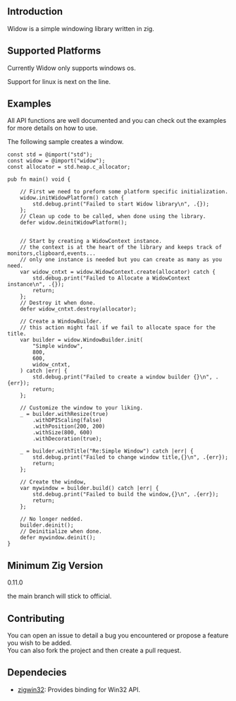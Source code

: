 ## Introduction

Widow is a simple windowing library written in zig.

## Supported Platforms

Currently Widow only supports windows os.

Support for linux is next on the line.

## Examples

All API functions are well documented and you can check out the examples for more details on how to use.

The following sample creates a window.

```zig
const std = @import("std");
const widow = @import("widow");
const allocator = std.heap.c_allocator;

pub fn main() void {

    // First we need to preform some platform specific initialization.
    widow.initWidowPlatform() catch {
        std.debug.print("Failed to start Widow library\n", .{});
    };
    // Clean up code to be called, when done using the library.
    defer widow.deinitWidowPlatform();


    // Start by creating a WidowContext instance.
    // the context is at the heart of the library and keeps track of monitors,clipboard,events...
    // only one instance is needed but you can create as many as you need.
    var widow_cntxt = widow.WidowContext.create(allocator) catch {
        std.debug.print("Failed to Allocate a WidowContext instance\n", .{});
        return;
    };
    // Destroy it when done.
    defer widow_cntxt.destroy(allocator);

    // Create a WindowBuilder.
    // this action might fail if we fail to allocate space for the title.
    var builder = widow.WindowBuilder.init(
        "Simple window",
        800,
        600,
        widow_cntxt,
    ) catch |err| {
        std.debug.print("Failed to create a window builder {}\n", .{err});
        return;
    };

    // Customize the window to your liking.
    _ = builder.withResize(true)
        .withDPIScaling(false)
        .withPosition(200, 200)
        .withSize(800, 600)
        .withDecoration(true);

    _ = builder.withTitle("Re:Simple Window") catch |err| {
        std.debug.print("Failed to change window title,{}\n", .{err});
        return;
    };

    // Create the window,
    var mywindow = builder.build() catch |err| {
        std.debug.print("Failed to build the window,{}\n", .{err});
        return;
    };

    // No longer nedded.
    builder.deinit();
    // Deinitialize when done.
    defer mywindow.deinit();
}
```

## Minimum Zig Version

0.11.0

the main branch will stick to official.

## Contributing

You can open an issue to detail a bug you encountered or propose a feature you wish to be added.  
You can also fork the project and then create a pull request.

## Dependecies

- [zigwin32](https://github.com/marlersoft/zigwin32): Provides binding for Win32 API.
